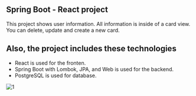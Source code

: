 ## Spring Boot - React project

This project shows user information. 
All information is inside of a card view. You can delete, update and create a new card. 

## Also, the project includes these technologies

* React is used for the fronten. 
* Spring Boot with Lombok, JPA, and Web is used for the backend. 
* PostgreSQL is used for database.

  
![1](https://github.com/user-attachments/assets/851b72ad-7602-41d5-b5f6-bb77e21eb89c)
